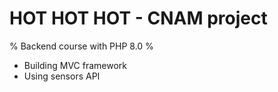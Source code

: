 # HOT HOT HOT - CNAM project

% Backend course with PHP 8.0 %

- Building MVC framework 
- Using sensors API


